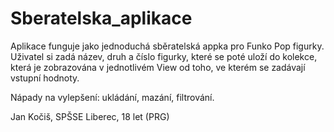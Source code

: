 # Sberatelska_aplikace

Aplikace funguje jako jednoduchá sběratelská appka pro Funko Pop figurky.
Uživatel si zadá název, druh a číslo figurky, které se poté uloží do kolekce, která je zobrazována v jednotlivém View od toho, ve kterém se zadávají vstupní hodnoty.

Nápady na vylepšení: ukládání, mazání, filtrování.

Jan Kočiš, SPŠSE Liberec, 18 let (PRG)
